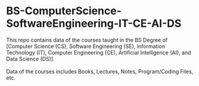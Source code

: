# BS-ComputerScience-SoftwareEngineering-IT-CE-AI-DS
This repo contains data of the courses taught in the BS Degree of [Computer Science (CS), Software Engineering (SE), Information Technology (IT), Computer Engineering (CE), Artificial Intelligence (AI), and Data Science (DS)]. <br> <br>
Data of the courses includes Books, Lectures, Notes, Program/Coding Files, etc.
